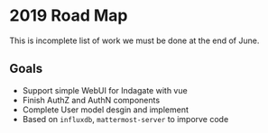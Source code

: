 # 2019 Road Map

This is incomplete list of work we must be done at the end of June.

## Goals

- Support simple WebUI for Indagate with vue
- Finish AuthZ and AuthN components
- Complete User model desgin and implement
- Based on `influxdb`, `mattermost-server` to imporve code